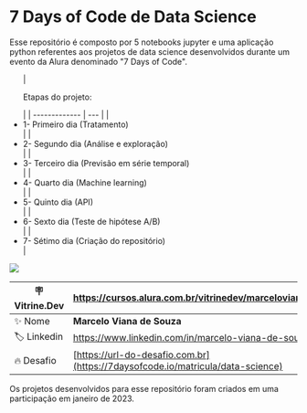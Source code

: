 <h1>7 Days of Code de Data Science</h1>

<p>Esse repositório é composto por 5 notebooks jupyter e uma aplicação python referentes aos projetos de data science desenvolvidos durante um evento da Alura denominado "7 Days of Code".</p>

<ul>
  | <p>Etapas do projeto:</p> |
  | -------------  | --- |
  |<li>1- Primeiro dia (Tratamento)</li>|
  |<li>2- Segundo dia (Análise e exploração)</li>|
  |<li>3- Terceiro dia (Previsão em série temporal)</li>|
  |<li>4- Quarto dia (Machine learning)</li>|
  |<li>5- Quinto dia (API)</li>|
  |<li>6- Sexto dia (Teste de hipótese A/B)</li>|
  |<li>7- Sétimo dia (Criação do repositório)</li>|
</ul>

<img src="https://7daysofcode.io/assets/img/background-7days.1662756777.svg#vitrinedev">


| :placard: Vitrine.Dev |https://cursos.alura.com.br/vitrinedev/marceloviana1991|
| -------------  | --- |
| :sparkles: Nome        | **Marcelo Viana de Souza**
| :label: Linkedin | https://www.linkedin.com/in/marcelo-viana-de-souza/
| :fire: Desafio     | [https://url-do-desafio.com.br](https://7daysofcode.io/matricula/data-science)


<p>Os projetos desenvolvidos para esse repositório foram criados em uma participação em janeiro de 2023.</p>




